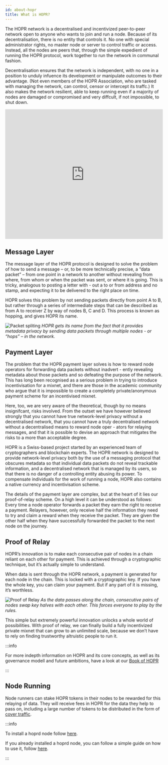 ```yaml
---
id: about-hopr
title: What is HOPR?
---
```


The HOPR network is a decentralised and incentivized peer-to-peer network open to anyone who wants to join and run a node. Because of its decentralisation, there is no entity that controls it. No one with special administrator rights, no master node or server to control traffic or access. Instead, all the nodes are peers that, through the simple expedient of running the HOPR protocol, work together to run the network in communal fashion.

Decentralisation ensures that the network is independent, with no one in a position to unduly infuence its development or manipulate outcomes to their advantage. (Not even members of the HOPR Association, who are tasked with managing the network, can control, censor or intercept its traffc.) It also makes the network resilient, able to keep running even if a majority of nodes are damaged or compromised and very diffcult, if not impossible, to shut down.

<iframe width="100%" height="415" src="https://www.youtube.com/embed/2ftZdR09KbU" title="HOPR Token and the HOPR Network" frameborder="0" allow="accelerometer; autoplay; clipboard-write; encrypted-media; gyroscope; picture-in-picture" allowfullscreen=""></iframe>

## Message Layer 

The message layer of the HOPR protocol is designed to solve the problem of how to send a message – or, to be more technically precise, a “data packet” – from one point in a network to another without revealing from where, from whom or when the packet was sent, or where it is going. This is tricky, analogous to posting a letter with - out a to or from address and no stamp, and expecting it to be delivered to the right place on time.

HOPR solves this problem by not sending packets directly from point A to B, but rather through a series of intermediate steps that can be described as from A to receiver Z by way of nodes B, C and D. This process is known as hopping, and gives HOPR its name.

![Packet spliting](/img/core/packet_spliting.gif)
*HOPR gets its name from the fact that it provides metadata privacy by sending data packets through multiple nodes - or “hops” – in the network.*

## Payment Layer

The problem that the HOPR payment layer solves is how to reward node operators for forwarding data packets without inadvert - ently revealing metadata about those packets and so defeating the purpose of the network. This has long been recognised as a serious problem in trying to introduce incentivisation for a mixnet, and there are those in the academic community who argue that it is impossible to create a completely private/anonymous payment scheme for an incentivised mixnet.

Here, too, we are very aware of the theoretical, though by no means insignifcant, risks involved. From the outset we have however believed strongly that you cannot have true network-level privacy without a decentralised network, that you cannot have a truly decentralised network without a decentralised means to reward node oper - ators for relaying messages, and that it is possible to devise an approach that mitigates the risks to a more than acceptable degree.

HOPR is a Swiss-based project started by an experienced team of cryptographers and blockchain experts. The HOPR network is designed to provide network-level privacy both by the use of a messaging protocol that obscures metadata so that individual data packets do not reveal trackable information, and a decentralised network that is managed by its users, so that there is no danger of a controlling entity abusing its power. To compensate individuals for the work of running a node, HOPR also contains a native currency and incentivisation scheme.

The details of the payment layer are complex, but at the heart of it lies our proof-of-relay scheme. On a high level it can be understood as follows: Every time a node operator forwards a packet they earn the right to receive a payment. Relayers, however, only receive half the information they need to try and claim a reward when they receive the packet. They are given the other half when they have successfully forwarded the packet to the next node on the journey.

## Proof of Relay

HOPR’s innovation is to make each consecutive pair of nodes in a chain reliant on each other for payment. This is achieved through a cryptographic technique, but it’s actually simple to understand.

When data is sent through the HOPR network, a payment is generated for each node in the chain. This is locked with a cryptographic key. If you have the whole key, you can claim your payment. But if any part of it is missing, it’s worthless.

![Proof of Relay](/img/core/proof_of_relay.gif)
*As the data passes along the chain, consecutive pairs of nodes swap key halves with each other. This forces everyone to play by the rules.*

This simple but extremely powerful innovation unlocks a whole world of possibilities. With proof of relay, we can finally build a fully incentivized private mixnet that can grow to an unlimited scale, because we don’t have to rely on finding trustworthy altruistic people to run it.

:::info

For more indepth information on HOPR and its core concepts, as well as its governance modell and future ambitions, have a look at our [Book of HOPR](https://hoprnet.org/assets/documents/Book_of_HOPR_v1.pdf)

:::

## Node Running

Node runners can stake HOPR tokens in their nodes to be rewarded for this relaying of data. They will receive fees in HOPR for the data they help to pass on, including a large number of tokens to be distributed in the form of [cover traffic](core/cover-traffic).

:::info

To install a hoprd node follow [here](node/start-here).

If you already installed a hoprd node, you can follow a simple guide on how to use it, follow [here](node/guide-using-a-hoprd-node).

:::
